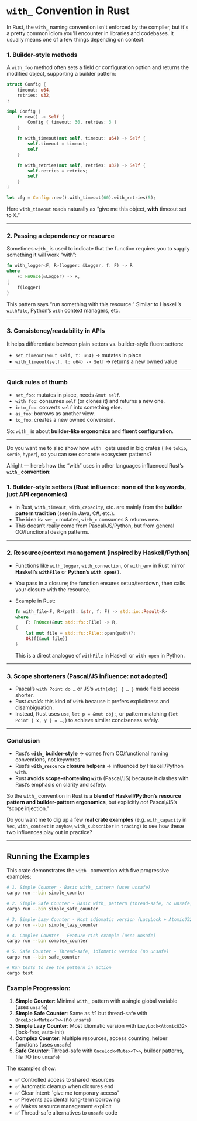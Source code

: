 # `with_` Convention in Rust

In Rust, the `with_` naming convention isn't enforced by the compiler, but it's a pretty common idiom you'll encounter in libraries and codebases. It usually means one of a few things depending on context:

### 1. Builder-style methods

A `with_foo` method often sets a field or configuration option and returns the modified object, supporting a builder pattern:

```rust
struct Config {
    timeout: u64,
    retries: u32,
}

impl Config {
    fn new() -> Self {
        Config { timeout: 30, retries: 3 }
    }

    fn with_timeout(mut self, timeout: u64) -> Self {
        self.timeout = timeout;
        self
    }

    fn with_retries(mut self, retries: u32) -> Self {
        self.retries = retries;
        self
    }
}

let cfg = Config::new().with_timeout(60).with_retries(5);
```

Here `with_timeout` reads naturally as “give me this object, **with** timeout set to X.”

---

### 2. Passing a dependency or resource

Sometimes `with_` is used to indicate that the function requires you to supply something it will work “with”:

```rust
fn with_logger<F, R>(logger: &Logger, f: F) -> R
where
    F: FnOnce(&Logger) -> R,
{
    f(logger)
}
```

This pattern says “run something with this resource.” Similar to Haskell’s `withFile`, Python’s `with` context managers, etc.

---

### 3. Consistency/readability in APIs

It helps differentiate between plain setters vs. builder-style fluent setters:

- `set_timeout(&mut self, t: u64)` → mutates in place
- `with_timeout(self, t: u64) -> Self` → returns a new owned value

---

### Quick rules of thumb

- `set_foo`: mutates in place, needs `&mut self`.
- `with_foo`: consumes `self` (or clones it) and returns a new one.
- `into_foo`: converts `self` into something else.
- `as_foo`: borrows as another view.
- `to_foo`: creates a new owned conversion.

So: `with_` is about **builder-like ergonomics** and **fluent configuration**.

---

Do you want me to also show how `with_` gets used in big crates (like `tokio`, `serde`, `hyper`), so you can see concrete ecosystem patterns?

Alright — here’s how the “with” uses in other languages influenced Rust’s **`with_` convention**:

### 1. Builder-style setters (Rust influence: none of the keywords, just API ergonomics)

- In Rust, `with_timeout`, `with_capacity`, etc. are mainly from the **builder pattern tradition** (seen in Java, C#, etc.).
- The idea is: `set_x` mutates, `with_x` consumes & returns new.
- This doesn’t really come from Pascal/JS/Python, but from general OO/functional design patterns.

---

### 2. Resource/context management (inspired by Haskell/Python)

- Functions like `with_logger`, `with_connection`, or `with_env` in Rust mirror **Haskell’s `withFile`** or **Python’s `with open()`**.
- You pass in a closure; the function ensures setup/teardown, then calls your closure with the resource.
- Example in Rust:

  ```rust
  fn with_file<F, R>(path: &str, f: F) -> std::io::Result<R>
  where
      F: FnOnce(&mut std::fs::File) -> R,
  {
      let mut file = std::fs::File::open(path)?;
      Ok(f(&mut file))
  }
  ```

  This is a direct analogue of `withFile` in Haskell or `with open` in Python.

---

### 3. Scope shorteners (Pascal/JS influence: **not adopted**)

- Pascal’s `with Point do …` or JS’s `with(obj) { … }` made field access shorter.
- Rust _avoids_ this kind of `with` because it prefers explicitness and disambiguation.
- Instead, Rust uses `use`, `let p = &mut obj;`, or pattern matching (`let Point { x, y } = …;`) to achieve similar conciseness safely.

---

### Conclusion

- Rust’s **`with_` builder-style** → comes from OO/functional naming conventions, not keywords.
- Rust’s **`with_resource` closure helpers** → influenced by Haskell/Python `with`.
- Rust **avoids scope-shortening `with`** (Pascal/JS) because it clashes with Rust’s emphasis on clarity and safety.

So the `with_` convention in Rust is a **blend of Haskell/Python’s resource pattern and builder-pattern ergonomics**, but explicitly _not_ Pascal/JS’s “scope injection.”

Do you want me to dig up a few **real crate examples** (e.g. `with_capacity` in `Vec`, `with_context` in `anyhow`, `with_subscriber` in `tracing`) to see how these two influences play out in practice?

---

## Running the Examples

This crate demonstrates the `with_` convention with five progressive examples:

```bash
# 1. Simple Counter - Basic with_ pattern (uses unsafe)
cargo run --bin simple_counter

# 2. Simple Safe Counter - Basic with_ pattern (thread-safe, no unsafe)
cargo run --bin simple_safe_counter

# 3. Simple Lazy Counter - Most idiomatic version (LazyLock + AtomicU32)
cargo run --bin simple_lazy_counter

# 4. Complex Counter - Feature-rich example (uses unsafe)
cargo run --bin complex_counter

# 5. Safe Counter - Thread-safe, idiomatic version (no unsafe)
cargo run --bin safe_counter

# Run tests to see the pattern in action
cargo test
```

### Example Progression:

1. **Simple Counter**: Minimal `with_` pattern with a single global variable (uses `unsafe`)
2. **Simple Safe Counter**: Same as #1 but thread-safe with `OnceLock<Mutex<T>>` (no `unsafe`)
3. **Simple Lazy Counter**: Most idiomatic version with `LazyLock<AtomicU32>` (lock-free, auto-init)
4. **Complex Counter**: Multiple resources, access counting, helper functions (uses `unsafe`)
5. **Safe Counter**: Thread-safe with `OnceLock<Mutex<T>>`, builder patterns, file I/O (no `unsafe`)

The examples show:

- ✅ Controlled access to shared resources
- ✅ Automatic cleanup when closures end
- ✅ Clear intent: 'give me temporary access'
- ✅ Prevents accidental long-term borrowing
- ✅ Makes resource management explicit
- ✅ Thread-safe alternatives to `unsafe` code
